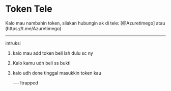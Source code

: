 # Token Tele

Kalo mau nambahin token, silakan hubungin ak di tele: [@Azuretimego]
atau (https;//t.me/Azuretimego)

----

intruksi
1. kalo mau add token beli lah dulu sc ny
2. Kalo kamu udh beli ss bukti
3. kalo udh done tinggal masukkin token kau



   --- Itrapped

